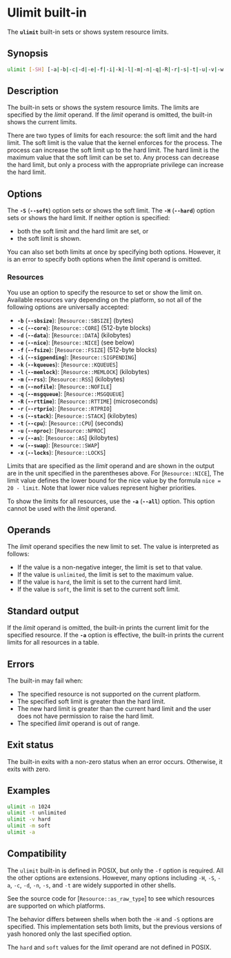 # Ulimit built-in

The **`ulimit`** built-in sets or shows system resource limits.

## Synopsis

```sh
ulimit [-SH] [-a|-b|-c|-d|-e|-f|-i|-k|-l|-m|-n|-q|-R|-r|-s|-t|-u|-v|-w|-x] [limit]
```

## Description

The built-in sets or shows the system resource limits. The limits are
specified by the *limit* operand. If the *limit* operand is omitted, the
built-in shows the current limits.

There are two types of limits for each resource: the soft limit and the hard
limit. The soft limit is the value that the kernel enforces for the process.
The process can increase the soft limit up to the hard limit. The hard limit
is the maximum value that the soft limit can be set to. Any process can
decrease the hard limit, but only a process with the appropriate privilege
can increase the hard limit.

## Options

The **`-S`** (**`--soft`**) option sets or shows the soft limit. The
**`-H`** (**`--hard`**) option sets or shows the hard limit. If neither option
is specified:

- both the soft limit and the hard limit are set, or
- the soft limit is shown.

You can also set both limits at once by specifying both options.
However, it is an error to specify both options when the *limit* operand is
omitted.

### Resources

You use an option to specify the resource to set or show the limit on.
Available resources vary depending on the platform, so not all of the
following options are universally accepted:

- **`-b`** (**`--sbsize`**): [`Resource::SBSIZE`] (bytes)
- **`-c`** (**`--core`**): [`Resource::CORE`] (512-byte blocks)
- **`-d`** (**`--data`**): [`Resource::DATA`] (kilobytes)
- **`-e`** (**`--nice`**): [`Resource::NICE`] (see below)
- **`-f`** (**`--fsize`**): [`Resource::FSIZE`] (512-byte blocks)
- **`-i`** (**`--sigpending`**): [`Resource::SIGPENDING`]
- **`-k`** (**`--kqueues`**): [`Resource::KQUEUES`]
- **`-l`** (**`--memlock`**): [`Resource::MEMLOCK`] (kilobytes)
- **`-m`** (**`--rss`**): [`Resource::RSS`] (kilobytes)
- **`-n`** (**`--nofile`**): [`Resource::NOFILE`]
- **`-q`** (**`--msgqueue`**): [`Resource::MSGQUEUE`]
- **`-R`** (**`--rttime`**): [`Resource::RTTIME`] (microseconds)
- **`-r`** (**`--rtprio`**): [`Resource::RTPRIO`]
- **`-s`** (**`--stack`**): [`Resource::STACK`] (kilobytes)
- **`-t`** (**`--cpu`**): [`Resource::CPU`] (seconds)
- **`-u`** (**`--nproc`**): [`Resource::NPROC`]
- **`-v`** (**`--as`**): [`Resource::AS`] (kilobytes)
- **`-w`** (**`--swap`**): [`Resource::SWAP`]
- **`-x`** (**`--locks`**): [`Resource::LOCKS`]

Limits that are specified as the *limit* operand and are shown in the output
are in the unit specified in the parentheses above. For [`Resource::NICE`],
The limit value defines the lower bound for the nice value by the formula
`nice = 20 - limit`. Note that lower nice values represent higher
priorities.

To show the limits for all resources, use the **`-a`** (**`--all`**) option.
This option cannot be used with the *limit* operand.

## Operands

The *limit* operand specifies the new limit to set. The value is interpreted
as follows:

- If the value is a non-negative integer, the limit is set to that value.
- If the value is `unlimited`, the limit is set to the maximum value.
- If the value is `hard`, the limit is set to the current hard limit.
- If the value is `soft`, the limit is set to the current soft limit.

## Standard output

If the *limit* operand is omitted, the built-in prints the current limit for
the specified resource. If the **`-a`** option is effective, the built-in
prints the current limits for all resources in a table.

## Errors

The built-in may fail when:

- The specified resource is not supported on the current platform.
- The specified soft limit is greater than the hard limit.
- The new hard limit is greater than the current hard limit and the user does
  not have permission to raise the hard limit.
- The specified *limit* operand is out of range.

## Exit status

The built-in exits with a non-zero status when an error occurs. Otherwise, it
exits with zero.

## Examples

```sh
ulimit -n 1024
ulimit -t unlimited
ulimit -v hard
ulimit -m soft
ulimit -a
```

## Compatibility

The `ulimit` built-in is defined in POSIX, but only the `-f` option is
required. All the other options are extensions. However, many options
including `-H`, `-S`, `-a`, `-c`, `-d`, `-n`, `-s`, and `-t` are widely
supported in other shells.

See the source code for [`Resource::as_raw_type`] to see which resources are
supported on which platforms.

The behavior differs between shells when both the `-H` and `-S` options are
specified. This implementation sets both limits, but the previous versions
of yash honored only the last specified option.

The `hard` and `soft` values for the *limit* operand are not defined in
POSIX.
